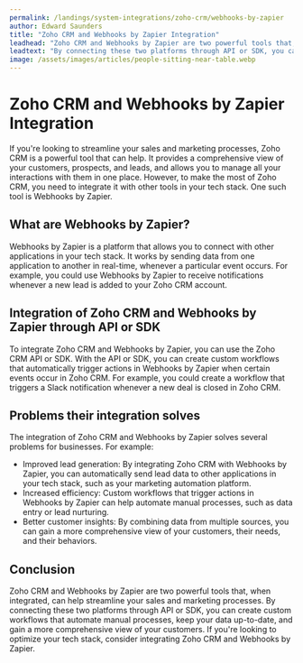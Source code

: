 ```yaml
---
permalink: /landings/system-integrations/zoho-crm/webhooks-by-zapier
author: Edward Saunders
title: "Zoho CRM and Webhooks by Zapier Integration"
leadhead: "Zoho CRM and Webhooks by Zapier are two powerful tools that, when integrated, can help streamline your sales and marketing processes"
leadtext: "By connecting these two platforms through API or SDK, you can create custom workflows that automate manual processes, keep your data up-to-date, and gain a more comprehensive view of your customers. If you're looking to optimize your tech stack, consider integrating Zoho CRM and Webhooks by Zapier."
image: /assets/images/articles/people-sitting-near-table.webp
---
```

<div class="arttext"><h1>Zoho CRM and Webhooks by Zapier Integration</h1>
<p>If you're looking to streamline your sales and marketing processes, Zoho CRM is a powerful tool that can help. It provides a comprehensive view of your customers, prospects, and leads, and allows you to manage all your interactions with them in one place. However, to make the most of Zoho CRM, you need to integrate it with other tools in your tech stack. One such tool is Webhooks by Zapier.</p>

<h2>What are Webhooks by Zapier?</h2>
<p>Webhooks by Zapier is a platform that allows you to connect with other applications in your tech stack. It works by sending data from one application to another in real-time, whenever a particular event occurs. For example, you could use Webhooks by Zapier to receive notifications whenever a new lead is added to your Zoho CRM account.</p>

<h2>Integration of Zoho CRM and Webhooks by Zapier through API or SDK</h2>
<p>To integrate Zoho CRM and Webhooks by Zapier, you can use the Zoho CRM API or SDK. With the API or SDK, you can create custom workflows that automatically trigger actions in Webhooks by Zapier when certain events occur in Zoho CRM. For example, you could create a workflow that triggers a Slack notification whenever a new deal is closed in Zoho CRM.</p>

<h2>Problems their integration solves</h2>
<p>The integration of Zoho CRM and Webhooks by Zapier solves several problems for businesses. For example:</p>
<ul>
<li>Improved lead generation: By integrating Zoho CRM with Webhooks by Zapier, you can automatically send lead data to other applications in your tech stack, such as your marketing automation platform.</li>
<li>Increased efficiency: Custom workflows that trigger actions in Webhooks by Zapier can help automate manual processes, such as data entry or lead nurturing.</li>
<li>Better customer insights: By combining data from multiple sources, you can gain a more comprehensive view of your customers, their needs, and their behaviors.</li>
</ul>

<h2>Conclusion</h2>
<p>Zoho CRM and Webhooks by Zapier are two powerful tools that, when integrated, can help streamline your sales and marketing processes. By connecting these two platforms through API or SDK, you can create custom workflows that automate manual processes, keep your data up-to-date, and gain a more comprehensive view of your customers. If you're looking to optimize your tech stack, consider integrating Zoho CRM and Webhooks by Zapier.</p>
</div>
